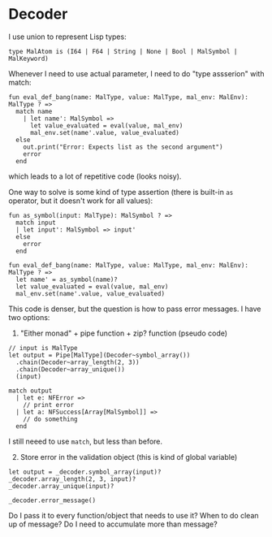 # Decoder

I use union to represent Lisp types:

```pony
type MalAtom is (I64 | F64 | String | None | Bool | MalSymbol | MalKeyword)
```

Whenever I need to use actual parameter, I need to do "type assserion" with match:

```pony
fun eval_def_bang(name: MalType, value: MalType, mal_env: MalEnv): MalType ? => 
  match name
    | let name': MalSymbol => 
      let value_evaluated = eval(value, mal_env)
      mal_env.set(name'.value, value_evaluated)
  else
    out.print("Error: Expects list as the second argument")
    error
  end
```

which leads to a lot of repetitive code (looks noisy).

One way to solve is some kind of type assertion (there is built-in `as` operator, but it doesn't work for all values):

```pony
fun as_symbol(input: MalType): MalSymbol ? =>
  match input
  | let input': MalSymbol => input'
  else
    error
  end

fun eval_def_bang(name: MalType, value: MalType, mal_env: MalEnv): MalType ? => 
  let name' = as_symbol(name)?
  let value_evaluated = eval(value, mal_env)
  mal_env.set(name'.value, value_evaluated)
```

This code is denser, but the question is how to pass error messages. I have two options:

1. "Either monad" + pipe function + zip? function (pseudo code)

```pony
// input is MalType
let output = Pipe[MalType](Decoder~symbol_array())
  .chain(Decoder~array_length(2, 3))
  .chain(Decoder~array_unique())
  (input)

match output
  | let e: NFError => 
    // print error
  | let a: NFSuccess[Array[MalSymbol]] => 
    // do something
  end
```

I still neeed to use `match`, but less than before.

2. Store error in the validation object (this is kind of global variable)

```pony
let output = _decoder.symbol_array(input)?
_decoder.array_length(2, 3, input)?
_decoder.array_unique(input)?

_decoder.error_message()
```

Do I pass it to every function/object that needs to use it? When to do clean up of message? Do I need to accumulate more than message?
